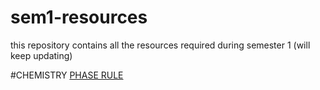 # sem1-resources
this repository contains all the resources required during semester 1 (will keep updating) 

#CHEMISTRY
[PHASE RULE](https://www.youtube.com/watch?v=qrdGEJyLdV0&list=PLjffvki0rNNHx3DZnaSdaVs7uOSt01JhC)
